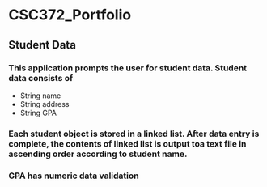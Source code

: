 # CSC372_Portfolio

## Student Data

### This application prompts the user for student data.  Student data consists of
- String name
- String address
- String GPA

### Each student object is stored in a linked list.  After data entry is complete, the contents of linked list is output toa text file in ascending order according to student name.
### GPA has numeric data validation

